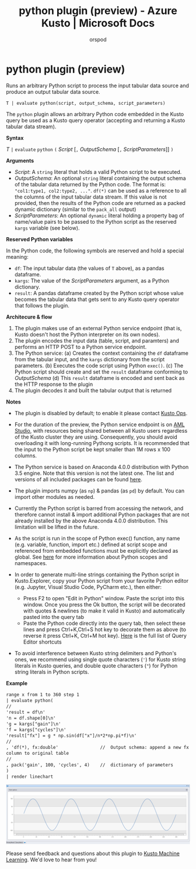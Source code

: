 ﻿---
title: python plugin (preview) - Azure Kusto | Microsoft Docs
description: This article describes python plugin (preview) in Azure Kusto.
author: orspod
ms.author: v-orspod
ms.reviewer: mblythe
ms.service: kusto
ms.topic: reference
ms.date: 09/24/2018
---
# python plugin (preview)

Runs an arbitrary Python script to process the input tabular data source and produce an output tabular data source.

    T | evaluate python(script, output_schema, script_parameters)

The `python` plugin allows an arbitrary Python code embedded in the Kusto query
be used as a Kusto query operator (accepting and returning a Kusto tabular data
stream).

**Syntax**

*T* `|` `evaluate` `python` `(` *Script* [`,` *OutputSchema* [`,` *ScriptParameters*]] `)`


**Arguments**

* *Script*: A `string` literal that holds a valid Python script to be executed.
* *OutputSchema*: An optional `string` literal containing the output schema of
  the tabular data returned by the Python code. The format is: `"col1:type1, col2:type2, ..."`. `df(*)` can be used as a reference to all the columns of the input tabular data stream.
  If this value is not provided, then the results of the Python code are returned
  as a packed dynamic dictionary (similar to the `pack_all` output)
* *ScriptParameters*: An optional `dynamic` literal holding a property bag of name/value
  pairs to be passed to the Python script as the reserved `kargs` variable (see below).

**Reserved Python variables**

In the Python code, the following symbols are reserved and hold a special meaning:

* `df`: The input tabular data (the values of `T` above), as a pandas dataframe.
* `kargs`: The value of the *ScriptParameters* argument, as a Python dictionary.
* `result`: A pandas dataframe created by the Python script whose value becomes
  the tabular data that gets sent to any Kusto query operator that follows
  the plugin.

**Architecure & flow**

1. The plugin makes use of an external Python service endpoint (that is, Kusto
   doesn't host the Python interpreter on its own nodes).
2. The plugin encodes the input data (table, script, and paramters) and performs
   an HTTP POST to a Python service endpoint.
3. The Python service:
    (a) Creates the context containing the `df` dataframe from the tabular input,
       and the `kargs` dictionary from the script parameters.
    (b) Executes the code script using Python `exec()`.
    (c) The Python script should create and set the `result` dataframe conforming to *OutputSchema*
    (d) This `result` dataframe  is encoded and sent back as the HTTP response to the plugin
4. The plugin decodes it and built the tabular output that is returned

**Notes**

* The plugin is disabled by default; to enable it please contact [Kusto Ops](https://aka.ms/kustosupport).
  
* For the duration of the preview, the Python service endpoint is on [AML Studio](https://services.azureml.net/quickstart),
  with resources being shared between all Kusto users regardless of the Kusto
  cluster they are using. Consequently, you should avoid overloading it with long-running Pythong
  scripts. It is recommended that the input to the Python script be kept
  smaller than 1M rows x 100 columns.
* The Python service is based on Anaconda 4.0.0 distribution with Python 3.5 engine.
  Note that this version is not the latest one.
  The list and versions of all included packages can be found [here](https://docs.anaconda.com/anaconda/packages/old-pkg-lists/4.0.0/py35).
* The plugin imports numpy (as `np`) & pandas (as `pd`) by default.
  You can import other modules as needed.
* Currently the Python script is barred from accessing the network, and therefore
  cannot install & import additional Python packages that are not already installed by the above Anaconda 4.0.0 distribution.
  This limitation will be lifted in the future.
* As the script is run in the scope of Python exec() function, any name
  (e.g. variable, function, import etc.) defined at script scope and referenced
  from embedded functions must be explicitly declared as global.
  See [here](https://docs.python.org/3/tutorial/classes.html#python-scopes-and-namespaces)
  for more information about Python scopes and namespaces.
* In order to generate multi-line strings containing the Python script in Kusto.Explorer, copy your Python script from your favorite Python editor (e.g. Jupyter, Visual Studio Code, PyCharm etc.), then either:
    * Press F2 to open "Edit in Python" window. Paste the script into this window. Once you press the Ok button, the script will be decorated with quotes & newlines (to make it valid in Kusto) and automatically pasted into the query tab
    * Paste the Python code directly into the query tab, then select these lines and press Ctrl+K,Ctrl+S hot key to decorate them as above (to reverse it press Ctrl+K, Ctrl+M hot key).
    [Here](https://kusdoc2.azurewebsites.net/docs/tools/kusto-explorer-shortcuts.html#query-editor-shortcuts) is the full list of Query Editor shortcuts

* To avoid interference between Kusto string delimiters and Python's ones, we recommend using single quote characters (`'`) for Kusto string
  literals in Kusto queries, and double quote characters (`"`) for
  Python string literals in Python scripts.

**Example**

```kusto
range x from 1 to 360 step 1
| evaluate python(
//
'result = df\n'
'n = df.shape[0]\n'
'g = kargs["gain"]\n'
'f = kargs["cycles"]\n'
'result["fx"] = g * np.sin(df["x"]/n*2*np.pi*f)\n'
//
, 'df(*), fx:double'                //  Output schema: append a new fx column to original table 
//
, pack('gain', 100, 'cycles', 4)    //  dictionary of parameters
)
| render linechart 
```
![](./images/samples/sine-demo.png)

Please send feedback and questions about this plugin to [Kusto Machine Learning](mailto:kustoML@microsoft.com).
We'd love to hear from you!